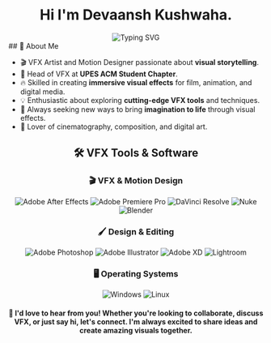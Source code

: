 

<h1 align="center">
  Hi I'm Devaansh Kushwaha.
</h1>

<div align="center">
  <img src="https://readme-typing-svg.herokuapp.com?font=Fira+Code&size=25&duration=3000&pause=1000&color=2E97CB&center=true&vCenter=true&random=false&width=600&height=100&lines=VFX+Artist;Motion+Designer;Visual+Storyteller;Head+of+VFX+at+UPES+ACM+Student+Chapter;" alt="Typing SVG" />
</div>
## 🎥 About Me

- 🎬 VFX Artist and Motion Designer passionate about **visual storytelling**.
- 🎨 Head of VFX at **UPES ACM Student Chapter**.
- 🔥 Skilled in creating **immersive visual effects** for film, animation, and digital media.
- 💡 Enthusiastic about exploring **cutting-edge VFX tools** and techniques.
- 🌟 Always seeking new ways to bring **imagination to life** through visual effects.
- 📸 Lover of cinematography, composition, and digital art.



<h2 align="center">🛠️ VFX Tools & Software</h2>

<div align="center">

### 🎬 VFX & Motion Design
![Adobe After Effects](https://img.shields.io/badge/Adobe%20After%20Effects-%239999FF.svg?&style=for-the-badge&logo=adobe-after-effects&logoColor=white)
![Adobe Premiere Pro](https://img.shields.io/badge/Adobe%20Premiere%20Pro-%239999FF.svg?&style=for-the-badge&logo=adobe-premiere-pro&logoColor=white)
![DaVinci Resolve](https://img.shields.io/badge/DaVinci%20Resolve-%23FF6F00.svg?&style=for-the-badge&logo=da-vinci-resolve&logoColor=white)
![Nuke](https://img.shields.io/badge/Nuke-%23FCAF17.svg?&style=for-the-badge&logo=nuke&logoColor=black)
![Blender](https://img.shields.io/badge/Blender-%23F5792A.svg?&style=for-the-badge&logo=blender&logoColor=white)

### 🖌️ Design & Editing
![Adobe Photoshop](https://img.shields.io/badge/Photoshop-%23001E36.svg?&style=for-the-badge&logo=adobe-photoshop&logoColor=white)
![Adobe Illustrator](https://img.shields.io/badge/Illustrator-%23FF9A00.svg?&style=for-the-badge&logo=adobe-illustrator&logoColor=white)
![Adobe XD](https://img.shields.io/badge/Adobe%20XD-%23FF61F6.svg?&style=for-the-badge&logo=adobe-xd&logoColor=white)
![Lightroom](https://img.shields.io/badge/Lightroom-%23001E36.svg?&style=for-the-badge&logo=adobe-lightroom&logoColor=white)


### 🖥️ Operating Systems
![Windows](https://img.shields.io/badge/Windows-%230078D6.svg?&style=for-the-badge&logo=windows&logoColor=white)
![Linux](https://img.shields.io/badge/Linux-%23FCC624.svg?&style=for-the-badge&logo=linux&logoColor=black)

</div>


<div align="center">
  <h4>💼 I'd love to hear from you! Whether you're looking to collaborate, discuss VFX, or just say hi, let's connect. I'm always excited to share ideas and create amazing visuals together.
  </h4>
</div>

